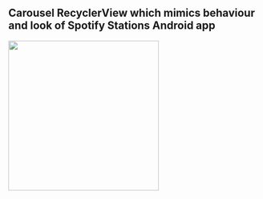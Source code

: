 ## Carousel RecyclerView which mimics behaviour and look of Spotify Stations Android app

<img src="https://github.com/dikadk/SpotifyStations/blob/master/assets/carousel.giff" width="300">![]()
